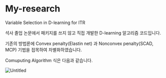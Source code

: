 # My-research
Variable Selection in D-learning for ITR

석사 졸업 논문에서 패키지를 쓰지 않고 직접 개발한 D-learning 알고리즘 코드입니다.

기존의 방법론에 Convex penalty(Elastin net) 과 Nonconvex penalty(SCAD, MCP) 기법을 접목하여 차별화하였습니다.

Comuputing Algorithm 식은 다음과 같습니다.

![Untitled](https://prod-files-secure.s3.us-west-2.amazonaws.com/2af8d179-6b8a-4a0c-8df4-96f65be82ed7/1cccbec4-70a6-4398-ae6b-bea316876eca/Untitled.png)


